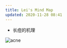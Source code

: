 ```yaml
---
title: Lei's Mind Map
updated: 2020-11-28 08:41
---
```



* 长痘的机理

![acne]({{site.baseurl}}/images/acne.jpg)
